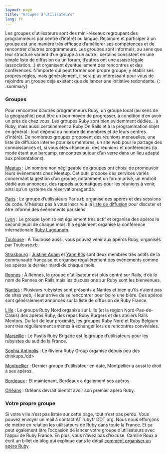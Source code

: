 ```yaml
---
layout: page
title: "Groupes d'utilisateurs"
lang: fr
---
```


Les groupes d’utilisateurs sont des mini-réseaux regroupant des
programmeurs par centre d’intérêt ou langue. Rejoindre et participer à
un groupe est une manière très efficace d’améliorer ses compétences et
de rencontrer d’autres programmeurs. Les groupes sont informels, au sens
que leur structure varient d’un groupe à un autre : certains consistent
en une simple liste de diffusion ou un forum, d’autres ont une assise
légale (association…) et organisent éventuellement des rencontres et des
conférences. N’importe qui peut former son propre groupe, y établir ses
propres règles, mais généralement, il sera plus intéressant pour vous de
rejoindre un groupe déjà existant que de lancer une initiative
redondante.
{: .summary}

### Groupes

Pour rencontrer d’autres programmeurs Ruby, un groupe local (au sens de
la géographie) peut être un bon moyen de progresser, à condition d’en
avoir un près de chez vous. Les groupes Ruby sont bien évidemment
dédiés… à Ruby, mais aussi certainement à Ruby On Rails et à la
programmation objet en général : tout dépend du nombre de membres et de
leurs centres d’intérêt. De nombreux groupes proposent des réunions
mensuelles, une liste de diffusion interne pour ses membres, un site web
pour le partage des connaissances et, si vous êtes chanceux, des
réunions et conférences (la mode étant aux barcamp, rencontres autour
d’un verre dans un lieu adapté aux présentations).

[Meetup][meetup]
: Un nombre non négligeable de groupes ont choisi de promouvoir leurs
  évènements chez Meetup. Cet outil propose des services variés
  concernant la gestion d’un groupe, notamment un forum privé, un
  endroit dédié aux annonces, des rappels automatiques pour les réunions
  à venir, ainsi qu’un système de réservation/agenda.

[Paris][3]
: Le groupe d’utilisateurs Paris.rb organise des apéros et des sessions
  de code. N’hésitez pas à vous inscrire à la [liste de diffusion][4]
  pour discuter et être informé des événements parisiens.

[Lyon][5]
: Le groupe Lyon.rb est également très actif et organise des apéros le
  second jeudi de chaque mois. Il a également organisé la conférence
  internationale [Ruby Lugdunum][6].

[Toulouse][7]
: À Toulouse aussi, vous pouvez venir aux apéros Ruby, organisés par
  Toulouse.rb.

[Strasbourg][8]
: [Justine Adam][9] et [Yann Klis][10] sont deux membres très actifs de
  la communauté française et organise régulièrement des événements comme
  les apéros le dernier mardi de chaque mois.

[Rennes][11]
: À Rennes, le groupe d’utilisateur est plus centré sur Rails, d’où le
  nom de Rennes on Rails mais les discussions sur Ruby sont les
  bienvenues.

[Nantes][12]
: Plusieurs rubyistes sont présents à Nantes et bien qu’ils n’aient pas
  de sites web, il leur arrive de se rencontrer pour boire une bière.
  Ces apéros sont généralement annoncés sur la liste de diffusion de
  Ruby France.

[Lille][13]
: Le groupe Ruby Nord organise sur Lille (et la région Nord-Pas-de-Calais)
  des apéros Ruby, des repas Ruby Burgers et des ateliers Rails Mentors.
  Du fait de leur proximité, les groupes Ruby Nord et Ruby Belgium sont
  très régulièrement amenés à échanger lors de rencontres conviviales.

[Marseille][14]
: Le Pastis Ruby Brigade est le groupe d’utilisateurs pour les rubyistes
  du sud de la France.

[Sophia Antipolis][15]
: Le Riviera Ruby Group organise depuis peu des drinkups./dd&gt;

[Montpellier][16]
: Dernier groupe d’utilisateur en date, Montpellier a aussi le droit à
  ses apéros.

[Bordeaux][17]
: Et maintenant, Bordeaux a également ses apéros.

[Orléans][18]
: Orléans devrait bientôt avoir son premier apéro Ruby.

### Votre propre groupe

Si votre ville n’est pas listée sur cette page, tout n’est pas perdu.
Vous pouvez envoyer un mail à contact AT rubyfr DOT org. Nous nous
efforçons de mettre en relation les utilisateurs de Ruby dans toute la
France. Et ça peut également être l’occasion de lancer votre groupe
d’utilisateurs avec l’appui de Ruby France. En plus, vous n’avez pas
d’excuse, Camille Roux a écrit un billet de blog qui explique dans le
détail [comment organiser un apéro Ruby][19].



[meetup]: https://ruby.meetup.com
[3]: https://www.meetup.com/parisrb/
[4]: http://groups.google.com/group/parisrb
[5]: http://lyonrb.fr/
[6]: http://rulu.eu/
[7]: http://toulouserb.org/
[8]: https://www.facebook.com/AperoRubyStrasbourg
[9]: https://twitter.com/#!/toutielicious
[10]: https://twitter.com/#!/yannski
[11]: http://www.rennesonrails.com/
[12]: http://groups.google.com/group/rubyfr-public/
[13]: http://ruby-nord.org/
[14]: https://twitter.com/#!/PastisRB
[15]: http://rivierarb.fr/
[16]: http://www.facebook.com/AperoRubyMontpellier
[17]: http://rubybdx.org/
[18]: https://www.meetup.com/Orleans-rb/
[19]: http://www.camilleroux.com/2011/09/15/comment-organiser-un-apero-ruby/
